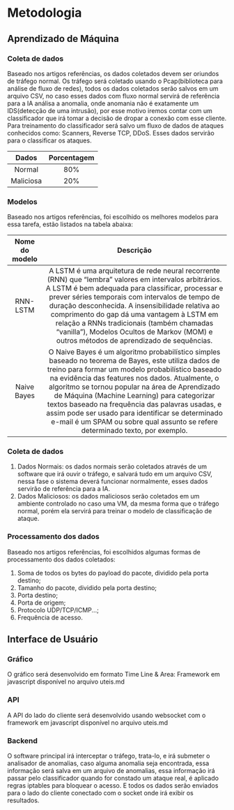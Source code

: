 # Metodologia

## Aprendizado de Máquina
### Coleta de dados
Baseado nos artigos referências, os dados coletados devem ser oriundos de tráfego normal. Os tráfego será coletado usando o Pcap(biblioteca para análise de fluxo de redes), todos os dados coletados serão salvos em um arquivo CSV, no caso esses dados com fluxo normal servirá de referência para a IA análisa a anomalia, onde anomania não é exatamente um IDS(detecção de uma intrusão), por esse motivo iremos contar com um classificador que irá tomar a decisão de dropar a conexão com esse cliente. Para treinamento do classificador será salvo um fluxo de dados de ataques conhecidos como: Scanners, Reverse TCP, DDoS. Esses dados servirão para o classificar os ataques.

| Dados | Porcentagem |
|:-----------------------------------------------------------------:|:---------------------------------------:|
| Normal | 80% |
| Maliciosa | 20% |

### Modelos
Baseado nos artigos referências, foi escolhido os melhores modelos para essa tarefa, estão listados na tabela abaixa:

| Nome do modelo | Descrição |
|:-----------------------------:|:---------------------------------------------------------------------------:|
| RNN-LSTM | A LSTM é uma arquitetura de rede neural recorrente (RNN) que “lembra” valores em intervalos arbitrários. A LSTM é bem adequada para classificar, processar e prever séries temporais com intervalos de tempo de duração desconhecida. A insensibilidade relativa ao comprimento do gap dá uma vantagem à LSTM em relação a RNNs tradicionais (também chamadas “vanilla”), Modelos Ocultos de Markov (MOM) e outros métodos de aprendizado de sequências. |
| Naive Bayes | O Naive Bayes é um algoritmo probabilístico simples baseado no teorema de Bayes, este utiliza dados de treino para formar um modelo probabilístico baseado na evidência das features nos dados. Atualmente, o algoritmo se tornou popular na área de Aprendizado de Máquina (Machine Learning) para categorizar textos baseado na frequência das palavras usadas, e assim pode ser usado para identificar se determinado e-mail é um SPAM ou sobre qual assunto se refere determinado texto, por exemplo. |

### Coleta de dados
1. Dados Normais: os dados normais serão coletados através de um software que irá ouvir o tráfego, e salvará tudo em um arquivo CSV, nessa fase o sistema deverá funcionar normalmente, esses dados servirão de referência para a IA.
2. Dados Maliciosos: os dados maliciosos serão coletados em um ambiente controlado no caso uma VM, da mesma forma que o tráfego normal, porém ela servirá para treinar o modelo de classificação de ataque.

### Processamento dos dados
Baseado nos artigos referências, foi escolhidos algumas formas de processamento dos dados coletados:

1. Soma de todos os bytes do payload do pacote, dividido pela porta destino;
2. Tamanho do pacote, dividido pela porta destino;
3. Porta destino;
4. Porta de origem;
5. Protocolo UDP/TCP/ICMP...;
6. Frequência de acesso.

## Interface de Usuário
### Gráfico
O gráfico será desenvolvido em formato Time Line & Area: Framework em javascript disponível no arquivo uteis.md

### API
A API do lado do cliente será desenvolvido usando websocket com o framework em javascript disponível no arquivo uteis.md

### Backend
O software principal irá interceptar o tráfego, trata-lo, e irá submeter o analisador de anomalias, caso alguma anomalia seja encontrada, essa informação será salva em um arquivo de anomalias, essa informação irá passar pelo classificador quando for constado um ataque real, é aplicado regras iptables para bloquear o acesso. E todos os dados serão enviados para o lado do cliente conectado com o socket onde irá exibir os resultados.
